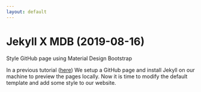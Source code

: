 ```yaml
---
layout: default
---
```



# Jekyll X MDB (2019-08-16)
Style GitHub page using Material Design Bootstrap

In a previous tutorial ([here](tutorials/page.html)) We setup a GitHub page and install Jekyll on our machine to preview the pages locally. Now it is time to modify the default template and add some style to our website.

